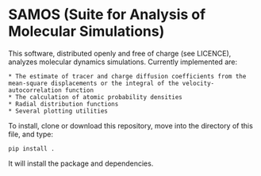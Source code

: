 # SAMOS (Suite for Analysis of Molecular Simulations)

This software, distributed openly and free of charge (see LICENCE), analyzes molecular dynamics simulations.
Currently implemented are:

    * The estimate of tracer and charge diffusion coefficients from the mean-square displacements or the integral of the velocity-autocorrelation function
    * The calculation of atomic probability densities
    * Radial distribution functions
    * Several plotting utilities

To install, clone or download this repository, move into the directory of this file, and type:

    pip install .

It will install the package and dependencies.


